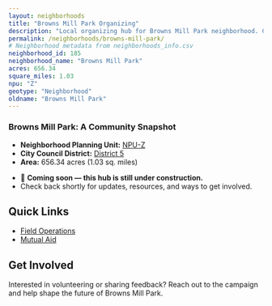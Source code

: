 ```yaml
---
layout: neighborhoods
title: "Browns Mill Park Organizing"
description: "Local organizing hub for Browns Mill Park neighborhood. Connect with field operations, mutual aid, and community organizing efforts."
permalink: /neighborhoods/browns-mill-park/
# Neighborhood metadata from neighborhoods_info.csv
neighborhood_id: 185
neighborhood_name: "Browns Mill Park"
acres: 656.34
square_miles: 1.03
npu: "Z"
geotype: "Neighborhood"
oldname: "Browns Mill Park"
---
```


### **Browns Mill Park: A Community Snapshot**

  * **Neighborhood Planning Unit:** [NPU-Z](https://www.atlantaga.gov/government/departments/city-planning/neighborhood-planning-units/neighborhood-and-npu-contacts)
  * **City Council District:** [District 5](https://citycouncil.atlantaga.gov/council-members)
  * **Area:** 656.34 acres (1.03 sq. miles)

- 🚧 **Coming soon — this hub is still under construction.**
- Check back shortly for updates, resources, and ways to get involved.

## Quick Links

- [Field Operations](./field-ops/)
- [Mutual Aid](./mutual-aid/)

## Get Involved

Interested in volunteering or sharing feedback? Reach out to the campaign and help shape the future of Browns Mill Park.
